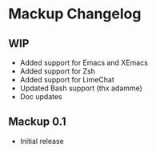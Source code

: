 # Mackup Changelog

## WIP

- Added support for Emacs and XEmacs
- Added support for Zsh
- Added support for LimeChat
- Updated Bash support (thx adamme)
- Doc updates

## Mackup 0.1

- Initial release
